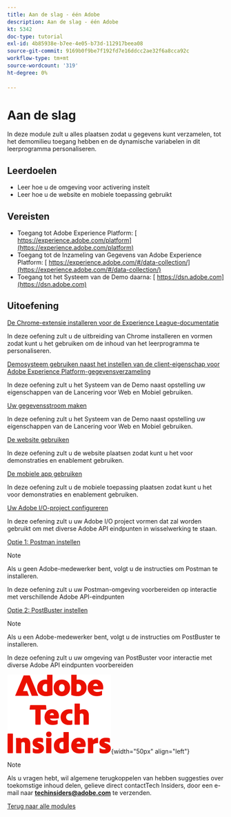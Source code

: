 ```yaml
---
title: Aan de slag - één Adobe
description: Aan de slag - één Adobe
kt: 5342
doc-type: tutorial
exl-id: 4b85938e-b7ee-4e05-b73d-112917beea08
source-git-commit: 9169b0f9be7f192fd7e16ddcc2ae32f6a8cca92c
workflow-type: tm+mt
source-wordcount: '319'
ht-degree: 0%

---
```


# Aan de slag

In deze module zult u alles plaatsen zodat u gegevens kunt verzamelen, tot het demomilieu toegang hebben en de dynamische variabelen in dit leerprogramma personaliseren.

## Leerdoelen

- Leer hoe u de omgeving voor activering instelt
- Leer hoe u de website en mobiele toepassing gebruikt

## Vereisten

- Toegang tot Adobe Experience Platform: [ https://experience.adobe.com/platform](https://experience.adobe.com/platform)
- Toegang tot de Inzameling van Gegevens van Adobe Experience Platform: [ https://experience.adobe.com/#/data-collection/](https://experience.adobe.com/#/data-collection/)
- Toegang tot het Systeem van de Demo daarna: [ https://dsn.adobe.com](https://dsn.adobe.com)

## Uitoefening

[De Chrome-extensie installeren voor de Experience League-documentatie](./ex1.md)

In deze oefening zult u de uitbreiding van Chrome installeren en vormen zodat kunt u het gebruiken om de inhoud van het leerprogramma te personaliseren.

[Demosysteem gebruiken naast het instellen van de client-eigenschap voor Adobe Experience Platform-gegevensverzameling](./ex2.md)

In deze oefening zult u het Systeem van de Demo naast opstelling uw eigenschappen van de Lancering voor Web en Mobiel gebruiken.

[Uw gegevensstroom maken](./ex3.md)

In deze oefening zult u het Systeem van de Demo naast opstelling uw eigenschappen van de Lancering voor Web en Mobiel gebruiken.

[De website gebruiken](./ex4.md)

In deze oefening zult u de website plaatsen zodat kunt u het voor demonstraties en enablement gebruiken.

[De mobiele app gebruiken](./ex5.md)

In deze oefening zult u de mobiele toepassing plaatsen zodat kunt u het voor demonstraties en enablement gebruiken.

[Uw Adobe I/O-project configureren](./ex6.md)

In deze oefening zult u uw Adobe I/O project vormen dat zal worden gebruikt om met diverse Adobe API eindpunten in wisselwerking te staan.

[Optie 1: Postman instellen](./ex7.md)

>[!NOTE]
>
>Als u geen Adobe-medewerker bent, volgt u de instructies om Postman te installeren.

In deze oefening zult u uw Postman-omgeving voorbereiden op interactie met verschillende Adobe API-eindpunten

[Optie 2: PostBuster instellen](./ex8.md)

>[!NOTE]
>
>Als u een Adobe-medewerker bent, volgt u de instructies om PostBuster te installeren.

In deze oefening zult u uw omgeving van PostBuster voor interactie met diverse Adobe API eindpunten voorbereiden

![ Indexen van de Tech ](./../../../assets/images/techinsiders.png){width="50px" align="left"}

>[!NOTE]
>
>Als u vragen hebt, wil algemene terugkoppelen van hebben suggesties over toekomstige inhoud delen, gelieve direct contactTech Insiders, door een e-mail naar **techinsiders@adobe.com** te verzenden.

[Terug naar alle modules](../../../overview.md)
